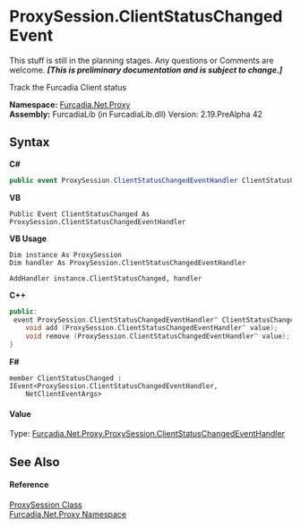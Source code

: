 # ProxySession.ClientStatusChanged Event
This stuff is still in the planning stages. Any questions or Comments are welcome. _**\[This is preliminary documentation and is subject to change.\]**_

Track the Furcadia Client status

**Namespace:**&nbsp;<a href="N_Furcadia_Net_Proxy">Furcadia.Net.Proxy</a><br />**Assembly:**&nbsp;FurcadiaLib (in FurcadiaLib.dll) Version: 2.19.PreAlpha 42

## Syntax

**C#**<br />
``` C#
public event ProxySession.ClientStatusChangedEventHandler ClientStatusChanged
```

**VB**<br />
``` VB
Public Event ClientStatusChanged As ProxySession.ClientStatusChangedEventHandler
```

**VB Usage**<br />
``` VB Usage
Dim instance As ProxySession
Dim handler As ProxySession.ClientStatusChangedEventHandler

AddHandler instance.ClientStatusChanged, handler

```

**C++**<br />
``` C++
public:
 event ProxySession.ClientStatusChangedEventHandler^ ClientStatusChanged {
	void add (ProxySession.ClientStatusChangedEventHandler^ value);
	void remove (ProxySession.ClientStatusChangedEventHandler^ value);
}
```

**F#**<br />
``` F#
member ClientStatusChanged : IEvent<ProxySession.ClientStatusChangedEventHandler,
    NetClientEventArgs>

```


#### Value
Type: <a href="T_Furcadia_Net_Proxy_ProxySession_ClientStatusChangedEventHandler">Furcadia.Net.Proxy.ProxySession.ClientStatusChangedEventHandler</a>

## See Also


#### Reference
<a href="T_Furcadia_Net_Proxy_ProxySession">ProxySession Class</a><br /><a href="N_Furcadia_Net_Proxy">Furcadia.Net.Proxy Namespace</a><br />